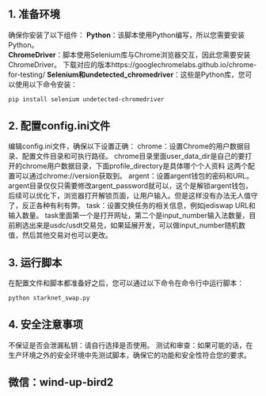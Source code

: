 # 
## 1. 准备环境
确保你安装了以下组件：
**Python**：该脚本使用Python编写，所以您需要安装Python。\
**ChromeDriver**：脚本使用Selenium库与Chrome浏览器交互，因此您需要安装ChromeDriver。
下载对应的版本https://googlechromelabs.github.io/chrome-for-testing/
**Selenium和undetected_chromedriver**：这些是Python库，您可以使用以下命令安装：
```bash
pip install selenium undetected-chromedriver
```
## 2. 配置config.ini文件
编辑config.ini文件，确保以下设置正确：
chrome：设置Chrome的用户数据目录、配置文件目录和可执行路径。
chrome目录里面user_data_dir是自己的要打开的chrome用户数据目录，下面profile_directory是具体哪个个人资料 这两个配置可以通过chrome://version获取到。
argent：设置argent钱包的密码和URL。
argent目录仅仅只需要修改argent_password就可以，这个是解锁argent钱包，后续可以优化下，浏览器打开解锁页面，让用户输入。但是这样没有办法无人值守了，反正各种有利有弊。
task：设置交换任务的相关信息，例如jediswap URL和输入数量。
task里面第一个是打开网址，第二个是input_number输入法数量，目前刷选出来是usdc/usdt交易兑，如果延展开发，可以做input_number随机数值，然后其他交易对也可以更改。
## 3. 运行脚本
在配置文件和脚本都准备好之后，您可以通过以下命令在命令行中运行脚本：
```bash
python starknet_swap.py
```
## 4. 安全注意事项
不保证是否会泄漏私钥：请自行选择是否使用。
测试和审查：如果可能的话，在生产环境之外的安全环境中先测试脚本，确保它的功能和安全性符合您的要求。

## 微信：wind-up-bird2
